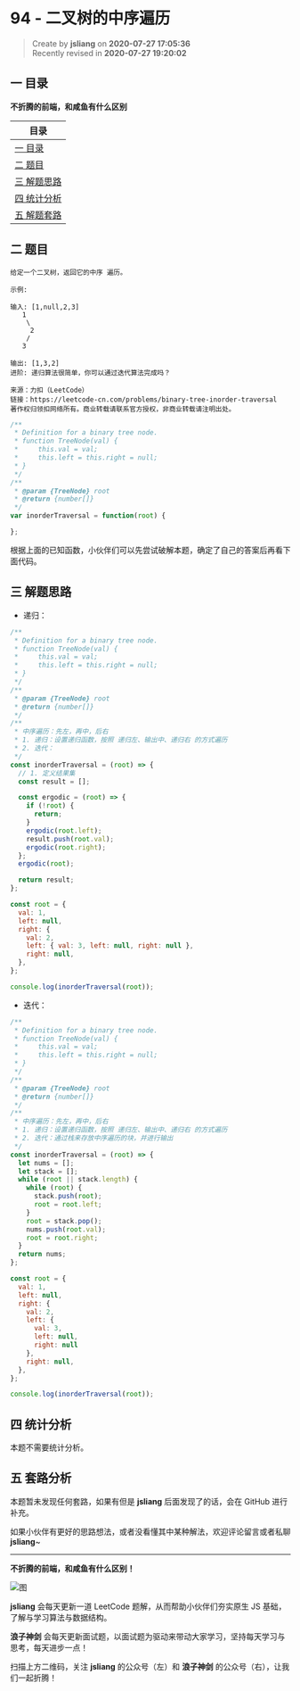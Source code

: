 94 - 二叉树的中序遍历
===

> Create by **jsliang** on **2020-07-27 17:05:36**  
> Recently revised in **2020-07-27 19:20:02**  

## 一 目录

**不折腾的前端，和咸鱼有什么区别**

| 目录 |
| --- |
| [一 目录](#chapter-one) |
| [二 题目](#chapter-two) |
| [三 解题思路](#chapter-three) |
| [四 统计分析](#chapter-four) |
| [五 解题套路](#chapter-five) |

## 二 题目



```
给定一个二叉树，返回它的中序 遍历。

示例:

输入: [1,null,2,3]
   1
    \
     2
    /
   3

输出: [1,3,2]
进阶: 递归算法很简单，你可以通过迭代算法完成吗？

来源：力扣（LeetCode）
链接：https://leetcode-cn.com/problems/binary-tree-inorder-traversal
著作权归领扣网络所有。商业转载请联系官方授权，非商业转载请注明出处。
```

```js
/**
 * Definition for a binary tree node.
 * function TreeNode(val) {
 *     this.val = val;
 *     this.left = this.right = null;
 * }
 */
/**
 * @param {TreeNode} root
 * @return {number[]}
 */
var inorderTraversal = function(root) {

};
```

根据上面的已知函数，小伙伴们可以先尝试破解本题，确定了自己的答案后再看下面代码。

## 三 解题思路



* 递归：

```js
/**
 * Definition for a binary tree node.
 * function TreeNode(val) {
 *     this.val = val;
 *     this.left = this.right = null;
 * }
 */
/**
 * @param {TreeNode} root
 * @return {number[]}
 */
/**
 * 中序遍历：先左，再中，后右
 * 1. 递归：设置递归函数，按照 递归左、输出中、递归右 的方式遍历
 * 2. 迭代：
 */
const inorderTraversal = (root) => {
  // 1. 定义结果集
  const result = [];

  const ergodic = (root) => {
    if (!root) {
      return;
    }
    ergodic(root.left);
    result.push(root.val);
    ergodic(root.right);
  };
  ergodic(root);

  return result;
};

const root = {
  val: 1,
  left: null,
  right: {
    val: 2,
    left: { val: 3, left: null, right: null },
    right: null,
  },
};

console.log(inorderTraversal(root));
```

* 迭代：

```js
/**
 * Definition for a binary tree node.
 * function TreeNode(val) {
 *     this.val = val;
 *     this.left = this.right = null;
 * }
 */
/**
 * @param {TreeNode} root
 * @return {number[]}
 */
/**
 * 中序遍历：先左，再中，后右
 * 1. 递归：设置递归函数，按照 递归左、输出中、递归右 的方式遍历
 * 2. 迭代：通过栈来存放中序遍历的块，并进行输出
 */
const inorderTraversal = (root) => {
  let nums = [];
  let stack = [];
  while (root || stack.length) {
    while (root) {
      stack.push(root);
      root = root.left;
    }
    root = stack.pop();
    nums.push(root.val);
    root = root.right;
  }
  return nums;
};

const root = {
  val: 1,
  left: null,
  right: {
    val: 2,
    left: {
      val: 3,
      left: null,
      right: null
    },
    right: null,
  },
};

console.log(inorderTraversal(root));
```

## 四 统计分析



本题不需要统计分析。

## 五 套路分析



本题暂未发现任何套路，如果有但是 **jsliang** 后面发现了的话，会在 GitHub 进行补充。

如果小伙伴有更好的思路想法，或者没看懂其中某种解法，欢迎评论留言或者私聊 **jsliang**~

---

**不折腾的前端，和咸鱼有什么区别！**

![图](https://github.com/LiangJunrong/document-library/blob/master/public-repertory/img/z-index-small.png?raw=true)

**jsliang** 会每天更新一道 LeetCode 题解，从而帮助小伙伴们夯实原生 JS 基础，了解与学习算法与数据结构。

**浪子神剑** 会每天更新面试题，以面试题为驱动来带动大家学习，坚持每天学习与思考，每天进步一点！

扫描上方二维码，关注 **jsliang** 的公众号（左）和 **浪子神剑** 的公众号（右），让我们一起折腾！

